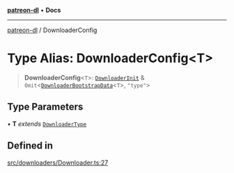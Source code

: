 [**patreon-dl**](../README.md) • **Docs**

***

[patreon-dl](../README.md) / DownloaderConfig

# Type Alias: DownloaderConfig\<T\>

> **DownloaderConfig**\<`T`\>: [`DownloaderInit`](DownloaderInit.md) & `Omit`\<[`DownloaderBootstrapData`](DownloaderBootstrapData.md)\<`T`\>, `"type"`\>

## Type Parameters

• **T** *extends* [`DownloaderType`](DownloaderType.md)

## Defined in

[src/downloaders/Downloader.ts:27](https://github.com/patrickkfkan/patreon-dl/blob/7c1cd2021db5cdb3733758940f1bc6aab660b08d/src/downloaders/Downloader.ts#L27)
